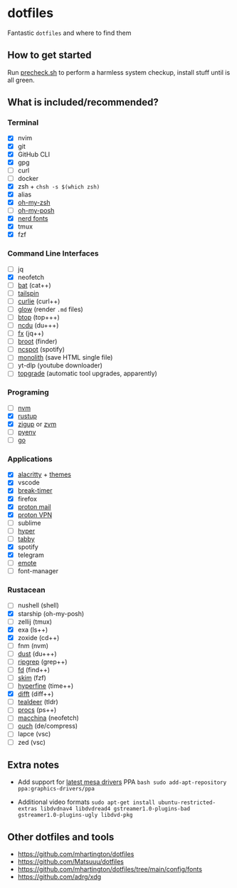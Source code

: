 # dotfiles

Fantastic `dotfiles` and where to find them

## How to get started

Run [precheck.sh](./precheck.sh) to perform a harmless system checkup, install stuff until is all green.

## What is included/recommended?

### Terminal

- [x] nvim
- [x] git
- [x] GitHub CLI
- [x] gpg
- [ ] curl
- [ ] docker
- [x] zsh +  `chsh -s $(which zsh)`
- [x] alias
- [x] [oh-my-zsh](https://ohmyz.sh)
- [ ] [oh-my-posh](https://ohmyposh.dev/)
- [x] [nerd fonts](./helpers/install_nerdfonts_from_source.sh)
- [x] tmux
- [x] fzf

### Command Line Interfaces

- [ ] jq
- [x] neofetch
- [ ] [bat](https://github.com/sharkdp/bat?tab=readme-ov-file#installation) (cat++)
- [ ] [tailspin](https://github.com/bensadeh/tailspin?tab=readme-ov-file#installing)
- [ ] [curlie](https://github.com/rs/curlie?tab=readme-ov-file#install) (curl++)
- [ ] [glow](https://github.com/charmbracelet/glow?tab=readme-ov-file#installation) (render `.md` files)
- [ ] [btop](https://github.com/aristocratos/btop?tab=readme-ov-file#installation) (top+++)
- [ ] [ncdu](https://code.blicky.net/yorhel/ncdu/) (du+++)
- [ ] [fx](https://fx.wtf/install#installation) (jq++)
- [ ] [broot](https://github.com/Canop/broot) (finder)
- [ ] [ncspot](https://github.com/hrkfdn/ncspot?tab=readme-ov-file#installation) (spotify)
- [ ] [monolith](https://github.com/y2z/monolith) (save HTML single file)
- [ ] yt-dlp (youtube downloader)
- [ ] [topgrade](https://github.com/topgrade-rs/topgrade?tab=readme-ov-file#installation) (automatic tool upgrades, apparently)

### Programing

- [ ] [nvm](https://github.com/nvm-sh/nvm?tab=readme-ov-file#installing-and-updating)
- [x] [rustup](https://rustup.rs/)
- [x] [zigup](https://github.com/marler8997/zigup) or [zvm](https://www.zvm.app/)
- [ ] [pyenv](https://github.com/pyenv/pyenv?tab=readme-ov-file#installation)
- [ ] [go](https://go.dev/doc/install#extra_versions)

### Applications

- [x] [alacritty](https://alacritty.org/) + [themes](https://github.com/alacritty/alacritty-theme)
- [x] vscode
- [x] [break-timer](https://github.com/tom-james-watson/breaktimer-app)
- [x] firefox
- [x] [proton mail](https://proton.me/mail/download)
- [x] [proton VPN](https://protonvpn.com/support/official-ubuntu-vpn-setup/)
- [ ] sublime
- [ ] [hyper](https://hyper.is/)
- [ ] [tabby](https://tabby.sh)
- [x] spotify
- [x] telegram
- [ ] [emote](https://snapcraft.io/emote)
- [ ] font-manager

### Rustacean

- [ ] nushell (shell)
- [x] starship (oh-my-posh)
- [ ] zellij (tmux)
- [x] exa (ls++)
- [x] zoxide (cd++)
- [ ] fnm (nvm)
- [ ] [dust](https://github.com/bootandy/dust) (du+++)
- [ ] [ripgrep](https://github.com/BurntSushi/ripgrep) (grep++)
- [ ] [fd](https://github.com/sharkdp/fd) (find++)
- [ ] [skim](https://github.com/lotabout/skim?tab=readme-ov-file) (fzf)
- [ ] [hyperfine](https://github.com/sharkdp/hyperfine?tab=readme-ov-file#installation) (time++)
- [x] [difft](https://difftastic.wilfred.me.uk/installation.html) (diff++)
- [ ] [tealdeer](https://github.com/dbrgn/tealdeer?ref=itsfoss.com) (tldr)
- [ ] [procs](https://github.com/dalance/procs) (ps++)
- [ ] [macchina](https://github.com/Macchina-CLI/macchina/wiki/Installation) (neofetch)
- [ ] [ouch](https://github.com/ouch-org/ouch?tab=readme-ov-file#installation) (de/compress)
- [ ] lapce (vsc)
- [ ] zed (vsc)

## Extra notes

- Add support for [latest mesa drivers](https://linuxconfig.org/install-and-test-vulkan-on-linux) PPA `bash sudo add-apt-repository ppa:graphics-drivers/ppa`

- Additional video formats `sudo apt-get install ubuntu-restricted-extras libdvdnav4 libdvdread4 gstreamer1.0-plugins-bad gstreamer1.0-plugins-ugly libdvd-pkg`

## Other dotfiles and tools

- <https://github.com/mhartington/dotfiles>
- <https://github.com/Matsuuu/dotfiles>
- <https://github.com/mhartington/dotfiles/tree/main/config/fonts>
- <https://github.com/adrg/xdg>
